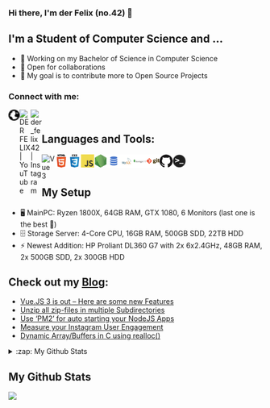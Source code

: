 ### Hi there, I'm der Felix (no.42) 👋

## I'm a Student of Computer Science and ...
- 📖 Working on my Bachelor of Science in Computer Science
- 💬 Open for collaborations
- 🔭 My goal is to contribute more to Open Source Projects

### Connect with me:

[<img align="left" alt="felixviola.de" width="22px" src="https://raw.githubusercontent.com/iconic/open-iconic/master/svg/globe.svg" />][website]
[<img align="left" alt="DER FELIX | YouTube" width="22px" src="https://cdn.jsdelivr.net/npm/simple-icons@v3/icons/youtube.svg" />][youtube]
[<img align="left" alt="der_felix42 | Instagram" width="22px" src="https://cdn.jsdelivr.net/npm/simple-icons@v3/icons/instagram.svg" />][instagram]

<br />

## Languages and Tools:

<img align="left" alt="Vue 3" width="26px" src="https://vuejs.org/images/logo.png" />
<img align="left" alt="HTML5" width="26px" src="https://raw.githubusercontent.com/github/explore/80688e429a7d4ef2fca1e82350fe8e3517d3494d/topics/html/html.png" />
<img align="left" alt="CSS3" width="26px" src="https://raw.githubusercontent.com/github/explore/80688e429a7d4ef2fca1e82350fe8e3517d3494d/topics/css/css.png" />
<img align="left" alt="JavaScript" width="26px" src="https://raw.githubusercontent.com/github/explore/80688e429a7d4ef2fca1e82350fe8e3517d3494d/topics/javascript/javascript.png" />
<img align="left" alt="Node.js" width="26px" src="https://raw.githubusercontent.com/github/explore/80688e429a7d4ef2fca1e82350fe8e3517d3494d/topics/nodejs/nodejs.png" />
<img align="left" alt="SQL" width="26px" src="https://raw.githubusercontent.com/github/explore/80688e429a7d4ef2fca1e82350fe8e3517d3494d/topics/sql/sql.png" />
<img align="left" alt="MySQL" width="26px" src="https://raw.githubusercontent.com/github/explore/80688e429a7d4ef2fca1e82350fe8e3517d3494d/topics/mysql/mysql.png" />
<img align="left" alt="MongoDB" width="26px" src="https://raw.githubusercontent.com/github/explore/80688e429a7d4ef2fca1e82350fe8e3517d3494d/topics/mongodb/mongodb.png" />
<img align="left" alt="Git" width="26px" src="https://raw.githubusercontent.com/github/explore/80688e429a7d4ef2fca1e82350fe8e3517d3494d/topics/git/git.png" />
<img align="left" alt="GitHub" width="26px" src="https://raw.githubusercontent.com/github/explore/78df643247d429f6cc873026c0622819ad797942/topics/github/github.png" />
<img align="left" alt="Terminal" width="26px" src="https://raw.githubusercontent.com/github/explore/80688e429a7d4ef2fca1e82350fe8e3517d3494d/topics/terminal/terminal.png" />

<br />
<br />


## My Setup
- 🖥️ MainPC: Ryzen 1800X, 64GB RAM, GTX 1080, 6 Monitors (last one is the best 🤤)
- 🗄️ Storage Server: 4-Core CPU, 16GB RAM, 500GB SDD, 22TB HDD
- ⚡ Newest Addition: HP Proliant DL360 G7 with 2x 6x2.4GHz, 48GB RAM, 2x 500GB SDD, 2x 300GB HDD

## Check out my [Blog](https://blog.felixviola.de):
<!-- BLOG-POST-LIST:START -->
- [Vue.JS 3 is out – Here are some new Features](https://blog.felixviola.de/vue-js-3-is-out-here-are-some-new-features/)
- [Unzip all zip-files in multiple Subdirectories](https://blog.felixviola.de/unzip-all-zip-files-in-multiple-subdirectories/)
- [Use ‘PM2’ for auto starting your NodeJS Apps](https://blog.felixviola.de/use-pm2-for-auto-starting-your-nodejs-apps/)
- [Measure your Instagram User Engagement](https://blog.felixviola.de/measure-your-instagram-user-engagement/)
- [Dynamic Array/Buffers in C using realloc()](https://blog.felixviola.de/dynamic-array-buffers-in-c/)
<!-- BLOG-POST-LIST:END -->

<details>
  <summary>:zap: My Github Stats</summary>

  <img align="left" alt="codeSTACKr's GitHub Stats" src="https://github-readme-stats.vercel.app/api?username=derfelix42" />

</details>

## My Github Stats
[![](https://github-readme-stats.vercel.app/api?username=derfelix42)](https://github.com/anuraghazra/github-readme-stats)

<!--
**derfelix42/derfelix42** is a ✨ _special_ ✨ repository because its `README.md` (this file) appears on your GitHub profile.

Here are some ideas to get you started:

- 🔭 I’m currently working on ...
- 🌱 I’m currently learning ...
- 👯 I’m looking to collaborate on ...
- 🤔 I’m looking for help with ...
- 💬 Ask me about ...
- 📫 How to reach me: ...
- 😄 Pronouns: ...
- ⚡ Fun fact: ...
-->

[website]: https://felixviola.de/
[youtube]: https://youtube.com/channel/UCfOS9rxaiqDlWeCIfpHOmag
[instagram]: https://instagram.com/der_felix42
